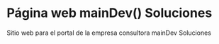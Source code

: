 # Página web mainDev() Soluciones
Sitio web para el portal de la empresa consultora mainDev Soluciones
